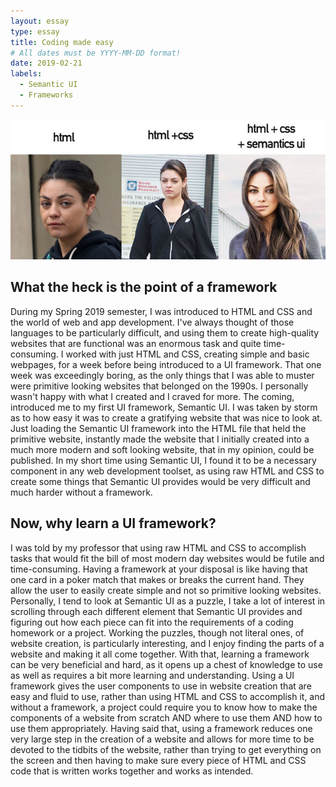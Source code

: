 ```yaml
---
layout: essay
type: essay
title: Coding made easy
# All dates must be YYYY-MM-DD format!
date: 2019-02-21
labels:
  - Semantic UI
  - Frameworks
---
```


<img class="ui medium right floated rounded image" src="../images/semanticsui.jpg"> 

## What the heck is the point of a framework
  During my Spring 2019 semester, I was introduced to HTML and CSS and the world of web and app development.  I've always thought of those languages to be particularly difficult, and using them to create high-quality websites that are functional was an enormous task and quite time-consuming.  I worked with just HTML and CSS, creating simple and basic webpages, for a week before being introduced to a UI framework.  That one week was exceedingly boring, as the only things that I was able to muster were primitive looking websites that belonged on the 1990s.  I personally wasn't happy with what I created and I craved for more. The coming, introduced me to my first UI framework, Semantic UI.  I was taken by storm as to how easy it was to create a  gratifying website that was nice to look at.  Just loading the Semantic UI framework into the HTML file that held the primitive website, instantly made the website that I initially created into a much more modern and soft looking website, that in my opinion, could be published.  In my short time using Semantic UI, I found it to be a necessary component in any web development toolset, as using raw HTML and CSS to create some things that Semantic UI provides would be very difficult and much harder without a framework.
  
  ## Now, why learn a UI framework?
  I was told by my professor that using raw HTML and CSS to accomplish tasks that would fit the bill of most modern day websites would be futile and time-consuming.  Having a framework at your disposal is like having that one card in a poker match that makes or breaks the current hand.  They allow the user to easily create simple and not so primitive looking websites. Personally, I tend to look at Semantic UI as a puzzle, I take a lot of interest in scrolling through each different element that Semantic UI provides and figuring out how each piece can fit into the requirements of a coding homework or a project. Working the puzzles, though not literal ones, of website creation, is particularly interesting, and I enjoy finding the parts of a website and making it all come together.  With that, learning a framework can be very beneficial and hard, as it opens up a chest of knowledge to use as well as requires a bit more learning and understanding.  Using a UI framework gives the user components to use in website creation that are easy and fluid to use, rather than using HTML and CSS to accomplish it, and without a framework, a project could require you to know how to make the components of a website from scratch AND where to use them AND how to use them appropriately.  Having said that, using a framework reduces one very large step in the creation of a website and allows for more time to be devoted to the tidbits of the website, rather than trying to get everything on the screen and then having to make sure every piece of HTML and CSS code that is written works together and works as intended.
